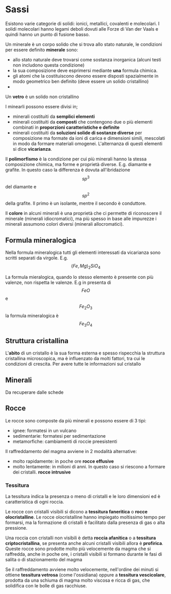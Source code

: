 # Sassi
<!-- toc -->
Esistono varie categorie di solidi: ionici, metallici, covalenti e molecolari. I solidi molecolari hanno legami deboli dovuti alle Forze di Van der Vaals e quindi hanno un punto di fusione basso.

Un minerale è un corpo solido che si trova allo stato naturale, le condizioni per essere definito **minerale** sono:
- allo stato naturale deve trovarsi come sostanza inorganica (alcuni testi non includono questa condizione)
- la sua composizione deve esprimersi mediante **una** formula chimica.
- gli atomi che la costituiscono devono essere disposti spazialmente in modo geometrico ben definito (deve essere un solido cristallino)
- 

Un **vetro** è un solido non cristallino

I minearli possono essere divisi in;
- minerali costituiti da **semplici elementi**
- minerali costituiti da **composti** che contengono due o più elementi combinati in **proporzioni caratteristiche e definite**
- minerali costituiti da **soluzioni solide di sostanze diverse** per composizione ma formate da ioni di carica e dimensioni simili, mescolati in modo da formare materiali omogenei. L'alternanza di questi elementi si dice **vicarianza**. 

Il **polimorfismo** è la condizione per cui più minerali hanno la stessa composizione chimica, ma forme e proprietà diverse.
E.g. diamante e grafite. In questo caso la differenza è dovuta all'ibridazione $$sp^3$$ del diamante e $$sp^2$$ della grafite. Il primo è un isolante, mentre il secondo è conduttore.

Il **colore** in alcuni minerali è una proprietà che ci permette di riconoscere il minerale (minerali idiocromatici), ma più spesso in base alle impurezze i minerali assumono colori diversi (minerali allocromatici).

## Formula mineralogica
Nella formula mineralogica tutti gli elementi interessati da vicarianza sono scritti separati da virgole. E.g. $$(Fe,Mg)_2SiO_4$$

La formula mieralogica, quando lo stesso elemento è presente con più valenze, non rispetta le valenze. E.g in presenta di $$FeO$$ e $$Fe_2O_3$$ la formula mineralogica è $$Fe_3O_4$$

## Struttura cristallina
L'**abito** di un cristallo è la sua forma esterna e spesso rispecchia la struttura cristallina microscopica, ma è influenzato da molti fattori, tra cui le condizioni di crescita.
Per avere tutte le informazioni sul cristallo 

## Minerali
Da recuperare dalle schede

## Rocce
Le rocce sono composte da più minerali e possono essere di 3 tipi:
- ignee: formatesi in un vulcano
- sedimentarie: formatesi per sedimentazione
- metamorfiche: cambiamenti di roccie preesistenti

Il raffreddamento del magma avviene in 2 modalità alternative:
- molto rapidamente: in poche ore **rocce effusive**
- molto lentamente: in milioni di anni. In questo caso si riescono a formare dei cristalli. **rocce intrusive**

### Tessitura
La tessitura indica la presenza o meno di cristalli e le loro dimensioni ed è caratteristica di ogni roccia.

Le rocce con cristalli visibili si dicono a **tessitura faneritica** o **rocce olocristalline**. Le rocce olocristalline hanno impiegato moltissimo tempo per formarsi, ma la formazione di cristalli è facilitato dalla presenza di gas o alta pressione.

Una roccia con cristalli non visibili è detta **roccia afanitica**   o a **tessitura criptocristallina**, se presenta anche alcuni cristalli visibili allora è **profirica**. Queste rocce sono prodotte molto più velocemente  da magma che si raffredda, anche in poche ore, i cristalli visibili si formano durante le fasi di salita o di stazionamento del magma

Se il raffreddamento avviene molto velocemente, nell'ordine dei minuti si ottiene **tessitura vetrosa** (come l'ossidiana) oppure a **tessitura vescicolare**, prodotta da una schiuma di magma molto viscosa e ricca di gas, che solidifica con le bolle di gas racchiuse.

